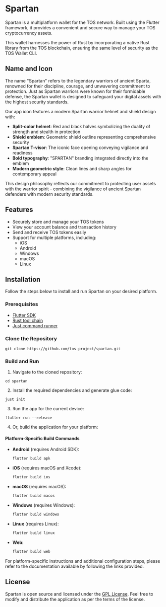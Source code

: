# Spartan

Spartan is a multiplatform wallet for the TOS network. Built using the Flutter framework, it provides a convenient and secure way to manage your TOS cryptocurrency assets.

This wallet harnesses the power of Rust by incorporating a native Rust library from the TOS blockchain, ensuring the same level of security as the TOS Wallet CLI.

## Name and Icon

The name "Spartan" refers to the legendary warriors of ancient Sparta, renowned for their discipline, courage, and unwavering commitment to protection. Just as Spartan warriors were known for their formidable defense, the Spartan wallet is designed to safeguard your digital assets with the highest security standards.

Our app icon features a modern Spartan warrior helmet and shield design with:
- **Split-color helmet**: Red and black halves symbolizing the duality of strength and stealth in protection
- **Shield emblem**: Geometric shield outline representing comprehensive security
- **Spartan T-visor**: The iconic face opening conveying vigilance and readiness
- **Bold typography**: "SPARTAN" branding integrated directly into the emblem
- **Modern geometric style**: Clean lines and sharp angles for contemporary appeal

This design philosophy reflects our commitment to protecting user assets with the warrior spirit - combining the vigilance of ancient Spartan defenders with modern security standards.

## Features

- Securely store and manage your TOS tokens
- View your account balance and transaction history
- Send and receive TOS tokens easily
- Support for multiple platforms, including:
  - iOS
  - Android
  - Windows
  - macOS
  - Linux

## Installation

Follow the steps below to install and run Spartan on your desired platform.

### Prerequisites

- [Flutter SDK](https://docs.flutter.dev/get-started/install)
- [Rust tool chain](https://www.rust-lang.org/tools/install)
- [Just command runner](https://just.systems/)

### Clone the Repository

```
git clone https://github.com/tos-project/spartan.git
```

### Build and Run

1. Navigate to the cloned repository:

```
cd spartan
```

2. Install the required dependencies and generate glue code:

```
just init
```

3. Run the app for the current device:

```
flutter run --release
```

4. Or, build the application for your platform:

#### Platform-Specific Build Commands

- **Android** (requires Android SDK):
  ```bash
  flutter build apk
  ```

- **iOS** (requires macOS and Xcode):
  ```bash
  flutter build ios
  ```

- **macOS** (requires macOS):
  ```bash
  flutter build macos
  ```

- **Windows** (requires Windows):
  ```bash
  flutter build windows
  ```

- **Linux** (requires Linux):
  ```bash
  flutter build linux
  ```

- **Web**:
  ```bash
  flutter build web
  ```

For platform-specific instructions and additional configuration steps, please refer to the documentation available by following the links provided.

## License

Spartan is open source and licensed under the [GPL License](LICENSE). Feel free to modify and distribute the application as per the terms of the license.
